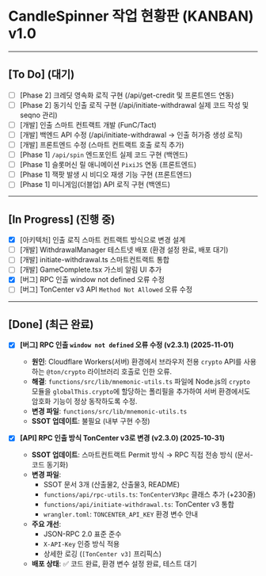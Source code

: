 # CandleSpinner 작업 현황판 (KANBAN) v1.0

---

## [To Do] (대기)

- [ ] [Phase 2] 크레딧 영속화 로직 구현 (/api/get-credit 및 프론트엔드 연동)
- [ ] [Phase 2] 동기식 인출 로직 구현 (/api/initiate-withdrawal 실제 코드 작성 및 seqno 관리)
- [ ] [개발] 인출 스마트 컨트랙트 개발 (FunC/Tact)
- [ ] [개발] 백엔드 API 수정 (/api/initiate-withdrawal -> 인출 허가증 생성 로직)
- [ ] [개발] 프론트엔드 수정 (스마트 컨트랙트 호출 로직 추가)
- [ ] [Phase 1] `/api/spin` 엔드포인트 실제 코드 구현 (백엔드)
- [ ] [Phase 1] 슬롯머신 릴 애니메이션 `PixiJS` 연동 (프론트엔드)
- [ ] [Phase 1] 잭팟 발생 시 비디오 재생 기능 구현 (프론트엔드)
- [ ] [Phase 1] 미니게임(더블업) API 로직 구현 (백엔드)

---

## [In Progress] (진행 중)

- [x] [아키텍처] 인출 로직 스마트 컨트랙트 방식으로 변경 설계
- [ ] [개발] WithdrawalManager 테스트넷 배포 (환경 설정 완료, 배포 대기)
- [ ] [개발] initiate-withdrawal.ts 스마트컨트랙트 통합
- [ ] [개발] GameComplete.tsx 가스비 알림 UI 추가
- [x] [버그] RPC 인출 window not defined 오류 수정
- [ ] [버그] TonCenter v3 API `Method Not Allowed` 오류 수정

---

## [Done] (최근 완료)

- [x] **[버그] RPC 인출 `window not defined` 오류 수정 (v2.3.1) (2025-11-01)**
  - **원인**: Cloudflare Workers(서버) 환경에서 브라우저 전용 `crypto` API를 사용하는 `@ton/crypto` 라이브러리 호출로 인한 오류.
  - **해결**: `functions/src/lib/mnemonic-utils.ts` 파일에 Node.js의 `crypto` 모듈을 `globalThis.crypto`에 할당하는 폴리필을 추가하여 서버 환경에서도 암호화 기능이 정상 동작하도록 수정.
  - **변경 파일**: `functions/src/lib/mnemonic-utils.ts`
  - **SSOT 업데이트**: 불필요 (내부 구현 수정)

- [x] **[API] RPC 인출 방식 TonCenter v3로 변경 (v2.3.0) (2025-10-31)**
  - **SSOT 업데이트**: 스마트컨트랙트 Permit 방식 → RPC 직접 전송 방식 (문서-코드 동기화)
  - **변경 파일**: 
    - SSOT 문서 3개 (산출물2, 산출물3, README)
    - `functions/api/rpc-utils.ts`: `TonCenterV3Rpc` 클래스 추가 (+230줄)
    - `functions/api/initiate-withdrawal.ts`: TonCenter v3 통합
    - `wrangler.toml`: `TONCENTER_API_KEY` 환경 변수 안내
  - **주요 개선**:
    - JSON-RPC 2.0 표준 준수
    - `X-API-Key` 인증 방식 적용
    - 상세한 로깅 (`[TonCenter v3]` 프리픽스)
  - **배포 상태**: ✅ 코드 완료, 환경 변수 설정 완료, 테스트 대기
